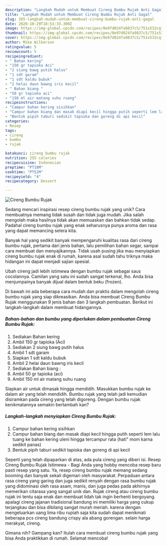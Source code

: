 ```yaml
---
description: "Langkah Mudah untuk Membuat Cireng Bumbu Rujak Anti Gagal"
title: "Langkah Mudah untuk Membuat Cireng Bumbu Rujak Anti Gagal"
slug: 265-langkah-mudah-untuk-membuat-cireng-bumbu-rujak-anti-gagal
date: 2020-10-29T18:53:33.300Z
image: https://img-global.cpcdn.com/recipes/0e97d024fa9837c5/751x532cq70/cireng-bumbu-rujak-foto-resep-utama.jpg
thumbnail: https://img-global.cpcdn.com/recipes/0e97d024fa9837c5/751x532cq70/cireng-bumbu-rujak-foto-resep-utama.jpg
cover: https://img-global.cpcdn.com/recipes/0e97d024fa9837c5/751x532cq70/cireng-bumbu-rujak-foto-resep-utama.jpg
author: Mike Wilkerson
ratingvalue: 5
reviewcount: 5
recipeingredient:
- " Bahan kering"
- "150 gr tapioka Aci"
- "2 siung bawg putih halus"
- "1 sdt garam"
- "1 sdt kaldu bubuk"
- "2 helai daun bawng iris kecil"
- " Bahan biang "
- "50 gr tapioka aci"
- "150 ml air matang suhu ruang"
recipeinstructions:
- "Campur bahan kering sisihkan"
- "Campur bahan biang dan masak diapi kecil hingga putih seperti lem lalu tuang ke bahan kering uleni hingga tercampur rata (hati&#34; mom karna sedikit panas)"
- "Bentuk pipih taburi sedikit tapioka dan goreng di api kecil"
categories:
- Resep
tags:
- cireng
- bumbu
- rujak

katakunci: cireng bumbu rujak 
nutrition: 255 calories
recipecuisine: Indonesian
preptime: "PT18M"
cooktime: "PT52M"
recipeyield: "4"
recipecategory: Dessert

---
```



![Cireng Bumbu Rujak](https://img-global.cpcdn.com/recipes/0e97d024fa9837c5/751x532cq70/cireng-bumbu-rujak-foto-resep-utama.jpg)

Sedang mencari inspirasi resep cireng bumbu rujak yang unik? Cara membuatnya memang tidak susah dan tidak juga mudah. Jika salah mengolah maka hasilnya tidak akan memuaskan dan bahkan tidak sedap. Padahal cireng bumbu rujak yang enak seharusnya punya aroma dan rasa yang dapat memancing selera kita.

Banyak hal yang sedikit banyak mempengaruhi kualitas rasa dari cireng bumbu rujak, pertama dari jenis bahan, lalu pemilihan bahan segar, sampai cara membuat dan menyajikannya. Tidak usah pusing jika mau menyiapkan cireng bumbu rujak enak di rumah, karena asal sudah tahu triknya maka hidangan ini dapat menjadi sajian spesial.

Ubah cireng jadi lebih istimewa dengan bumbu rujak sebagai saus cocolannya. Camilan yang satu ini sudah sangat terkenal, lho. Anda bisa menjumpainya banyak dijual dalam bentuk beku (frozen).


Di bawah ini ada beberapa cara mudah dan praktis dalam mengolah cireng bumbu rujak yang siap dikreasikan. Anda bisa membuat Cireng Bumbu Rujak menggunakan 9 jenis bahan dan 3 langkah pembuatan. Berikut ini langkah-langkah dalam membuat hidangannya.

<!--inarticleads1-->

##### Bahan-bahan dan bumbu yang diperlukan dalam pembuatan Cireng Bumbu Rujak:

1. Sediakan  Bahan kering
1. Ambil 150 gr tapioka (Aci)
1. Sediakan 2 siung bawg putih halus
1. Ambil 1 sdt garam
1. Siapkan 1 sdt kaldu bubuk
1. Ambil 2 helai daun bawng iris kecil
1. Sediakan  Bahan biang :
1. Ambil 50 gr tapioka (aci)
1. Ambil 150 ml air matang suhu ruang


Siapkan air untuk dimasak hingga mendidih. Masukkan bumbu rujak ke dalam air yang telah mendidih. Bumbu rujak yang telah jadi kemudian disiramkan pada cireng yang telah digoreng. Dengan bumbu rujak kenikmatannya semakin bertambah kan? 

<!--inarticleads2-->

##### Langkah-langkah menyiapkan Cireng Bumbu Rujak:

1. Campur bahan kering sisihkan
1. Campur bahan biang dan masak diapi kecil hingga putih seperti lem lalu tuang ke bahan kering uleni hingga tercampur rata (hati&#34; mom karna sedikit panas)
1. Bentuk pipih taburi sedikit tapioka dan goreng di api kecil


Seperti yang telah dipaparkan di atas, ada pula cireng yang diberi isi. Resep Cireng Bumbu Rujak Istimewa - Bagi Anda yang hobby mencoba resep baru pasti resep yang satu. Ya, resep cireng bumbu rujak memang sedang booming dan banyak sekali digemari oleh masyarakat. Perpaduan antara rasa cireng yang garing dan juga sedikit renyah dengan rasa bumbu rujak yang didominasi oleh rasa asam, manis, dan juga pedas pada akhirnya memerikan citarasa yang sangat unik dan. Rujak cireng atau cireng bumbu rujak ini tentu saja enak dan membuat lidah tak ingin berhenti bergoyang. apalagi cireng jajanan tradisional bandung ini memiliki harga yang cukup terjangkau dan bisa dibilang sangat murah meriah. karena dengan mengeluarkan uang lima ribu rupiah saja kita sudah dapat menikmati beberapa pcs cireng bandung crispy ala abang gorengan. selain harga merakyat, cireng. 

Gimana nih? Gampang kan? Itulah cara membuat cireng bumbu rujak yang bisa Anda praktikkan di rumah. Selamat mencoba!
